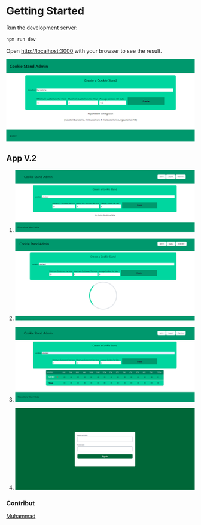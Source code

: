 # Getting Started

Run the development server:

```bash
npm run dev
```

Open [http://localhost:3000](http://localhost:3000) with your browser to see the result.

![stand](./public/img/stand.png)

## App V.2

1. ![first](./public/img/noData.png)

2. ![second](./public/img/loading.png)

3. ![Third](./public/img/dataIn.png)

4. ![Fourth](./public/img/login.png)

### Contribut

[Muhammad](https://github.com/muhammadqasemtarboush1)
